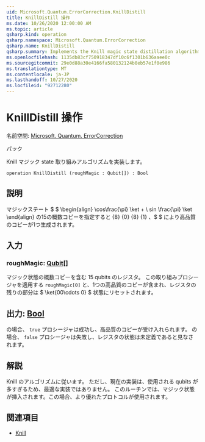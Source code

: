 ```yaml
---
uid: Microsoft.Quantum.ErrorCorrection.KnillDistill
title: KnillDistill 操作
ms.date: 10/26/2020 12:00:00 AM
ms.topic: article
qsharp.kind: operation
qsharp.namespace: Microsoft.Quantum.ErrorCorrection
qsharp.name: KnillDistill
qsharp.summary: Implements the Knill magic state distillation algorithm.
ms.openlocfilehash: 1135db83cf750918347df10c6f1301b636aaee0c
ms.sourcegitcommit: 29e0d88a30e4166fa580132124b0eb57e1f0e986
ms.translationtype: MT
ms.contentlocale: ja-JP
ms.lasthandoff: 10/27/2020
ms.locfileid: "92712280"
---
```

# <a name="knilldistill-operation"></a>KnillDistill 操作

名前空間: [Microsoft. Quantum. ErrorCorrection](xref:Microsoft.Quantum.ErrorCorrection)

パック [](https://nuget.org/packages/)


Knill マジック state 取り組みアルゴリズムを実装します。

```qsharp
operation KnillDistill (roughMagic : Qubit[]) : Bool
```


## <a name="description"></a>説明

マジックステート $ $ \begin{align} \cos\frac{\pi} \ket + \ sin \frac{\pi} \ket \end{align} の15の概数コピーを指定すると {8} {0} {8} {1} 、$ $ により高品質のコピーが1つ生成されます。

## <a name="input"></a>入力

### <a name="roughmagic--qubit"></a>roughMagic: [Qubit](xref:microsoft.quantum.lang-ref.qubit)[]

マジック状態の概数コピーを含む 15 qubits のレジスタ。 この取り組みプロシージャを適用する `roughMagic[0]` と、1つの高品質のコピーが含まれ、レジスタの残りの部分は $ \ket{00\cdots 0} $ 状態にリセットされます。



## <a name="output--bool"></a>出力: [Bool](xref:microsoft.quantum.lang-ref.bool)

の場合、 `true` プロシージャは成功し、高品質のコピーが受け入れられます。 の場合、 `false` プロシージャは失敗し、レジスタの状態は未定義であると見なされます。

## <a name="remarks"></a>解説

Knill のアルゴリズムに従います。
ただし、現在の実装は、使用される qubits が多すぎるため、最適な実装ではありません。
このルーチンでは、マジック状態が挿入されます。この場合、より優れたプロトコルが使用されます。

## <a name="references"></a>関連項目

- [Knill](https://arxiv.org/abs/quant-ph/0402171)